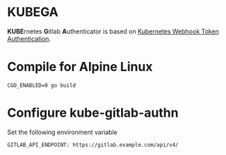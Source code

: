 # KUBEGA
**KUBE**rnetes **G**itlab **A**uthenticator is based on [Kubernetes Webhook Token Authentication](https://kubernetes.io/docs/admin/authentication/#webhook-token-authentication).

# Compile for Alpine Linux
`CGO_ENABLED=0 go build`

# Configure kube-gitlab-authn
Set the following environment variable

`GITLAB_API_ENDPOINT: https://gitlab.example.com/api/v4/`
